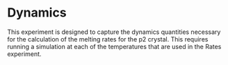 # Dynamics

This experiment is designed to capture
the dynamics quantities necessary for
the calculation of the melting rates for the p2 crystal.
This requires running a simulation at
each of the temperatures that are used in the Rates experiment.
